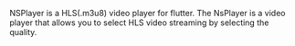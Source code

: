 NSPlayer is a HLS(.m3u8) video player for flutter. The NsPlayer is a video player that allows you to select HLS video streaming by selecting the quality.
